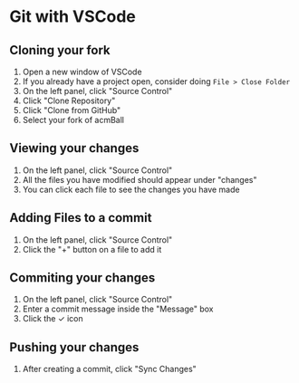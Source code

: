 # Git with VSCode

## Cloning your fork

1. Open a new window of VSCode    
2. If you already have a project open, consider doing `File > Close Folder`
3. On the left panel, click "Source Control"
4. Click "Clone Repository"
5. Click "Clone from GitHub"
6. Select your fork of acmBall

## Viewing your changes

1. On the left panel, click "Source Control"
2. All the files you have modified should appear under "changes"
3. You can click each file to see the changes you have made

## Adding Files to a commit

1. On the left panel, click "Source Control"
2. Click the "+" button on a file to add it

## Commiting your changes

1. On the left panel, click "Source Control"
2. Enter a commit message inside the "Message" box
3. Click the ✓ icon


## Pushing your changes

1. After creating a commit, click "Sync Changes"

